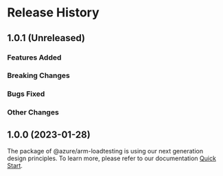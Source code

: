# Release History

## 1.0.1 (Unreleased)

### Features Added

### Breaking Changes

### Bugs Fixed

### Other Changes

## 1.0.0 (2023-01-28)

The package of @azure/arm-loadtesting is using our next generation design principles. To learn more, please refer to our documentation [Quick Start](https://aka.ms/js-track2-quickstart).
